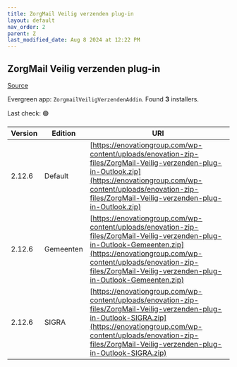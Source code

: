 ```yaml
---
title: ZorgMail Veilig verzenden plug-in
layout: default
nav_order: 2
parent: Z
last_modified_date: Aug 8 2024 at 12:22 PM
---
```


## ZorgMail Veilig verzenden plug-in

[Source](https://enovationgroup.com/nl/service-support/alle-downloads/veilig-verzenden-plug-ins/)

Evergreen app: `ZorgmailVeiligVerzendenAddin`. Found **3** installers.

Last check: 🟢

| Version | Edition   | URI                                                                                                                                                                                                                                                    |
| ------- | --------- | ------------------------------------------------------------------------------------------------------------------------------------------------------------------------------------------------------------------------------------------------------ |
| 2.12.6  | Default   | [https://enovationgroup.com/wp-content/uploads/enovation-zip-files/ZorgMail-Veilig-verzenden-plug-in-Outlook.zip](https://enovationgroup.com/wp-content/uploads/enovation-zip-files/ZorgMail-Veilig-verzenden-plug-in-Outlook.zip)                     |
| 2.12.6  | Gemeenten | [https://enovationgroup.com/wp-content/uploads/enovation-zip-files/ZorgMail-Veilig-verzenden-plug-in-Outlook-Gemeenten.zip](https://enovationgroup.com/wp-content/uploads/enovation-zip-files/ZorgMail-Veilig-verzenden-plug-in-Outlook-Gemeenten.zip) |
| 2.12.6  | SIGRA     | [https://enovationgroup.com/wp-content/uploads/enovation-zip-files/ZorgMail-Veilig-verzenden-plug-in-Outlook-SIGRA.zip](https://enovationgroup.com/wp-content/uploads/enovation-zip-files/ZorgMail-Veilig-verzenden-plug-in-Outlook-SIGRA.zip)         |
